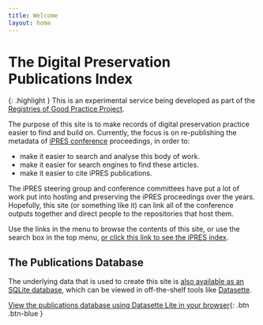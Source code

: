 ```yaml
---
title: Welcome
layout: home
---
```

# The Digital Preservation Publications Index

{: .highlight }
This is an experimental service being developed as part of the [Registries of Good Practice Project](https://github.com/digipres/registries-of-practice-project).

The purpose of this site is to make records of digital preservation practice easier to find and build on. Currently, the focus is on re-publishing the metadata of [iPRES conference](https://ipres-conference.org/) proceedings, in order to:

* make it easier to search and analyse this body of work.
* make it easier for search engines to find these articles.
* make it easier to cite iPRES publications.

The iPRES steering group and conference committees have put a lot of work put into hosting and preserving the iPRES proceedings over the years. Hopefully, this site (or something like it) can link all of the conference outputs together and direct people to the repositories that host them.

Use the links in the menu to browse the contents of this site, or use the search box in the top menu, [or click this link to see the iPRES index](./ipres/).

## The Publications Database

The underlying data that is used to create this site is [also available as an SQLite database](https://github.com/digipres/digipres-practice-index/tree/main/releases), which can be viewed in off-the-shelf tools like [Datasette](https://datasette.io/).

[View the publications database using Datasette Lite in your browser](https://lite.datasette.io/?url=https%3A%2F%2Fraw.githubusercontent.com%2Fdigipres%2Fdigipres-practice-index%2Fmain%2Freleases%2Fpractice.db#/practice/publications?_search=&_filter_column=&_filter_op=exact&_filter_value=&_sort=year&_sort_by_desc=on&_facet=year&_facet=license&_facet=language&_facet=type&_facet_array=keywords&_facet_array=creators&_facet_array=institutions&_facet_size=8&_searchmode=raw){: .btn .btn-blue }
